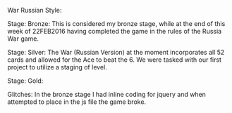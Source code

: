 War Russian Style:

<!--I really liked that you separate them into different levels!!  -->
Stage: Bronze:
    This is considered my bronze stage, while at the end of this week of 22FEB2016 having completed the game in the rules of the Russia War game.

Stage: Silver:
  The War (Russian Version) at the moment incorporates all 52 cards and allowed for the Ace to beat the 6.  We were tasked with our first project to utilize a staging of level.  

Stage: Gold:

Glitches: In the bronze stage I had inline coding for jquery and when attempted to place in the js file the game broke.

<!--User Stories?  -->
